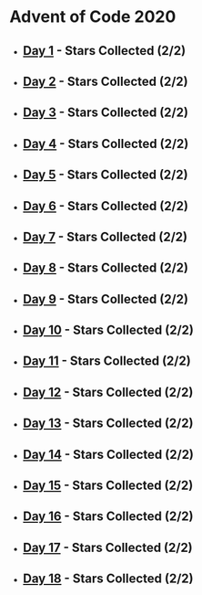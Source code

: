 # Advent of Code 2020

* ## [Day 1](https://adventofcode.com/2020/day/1) - Stars Collected (2/2)
* ## [Day 2](https://adventofcode.com/2020/day/2) - Stars Collected (2/2)
* ## [Day 3](https://adventofcode.com/2020/day/3) - Stars Collected (2/2)
* ## [Day 4](https://adventofcode.com/2020/day/4) - Stars Collected (2/2)
* ## [Day 5](https://adventofcode.com/2020/day/5) - Stars Collected (2/2)
* ## [Day 6](https://adventofcode.com/2020/day/6) - Stars Collected (2/2)
* ## [Day 7](https://adventofcode.com/2020/day/7) - Stars Collected (2/2)
* ## [Day 8](https://adventofcode.com/2020/day/8) - Stars Collected (2/2)
* ## [Day 9](https://adventofcode.com/2020/day/9) - Stars Collected (2/2)
* ## [Day 10](https://adventofcode.com/2020/day/10) - Stars Collected (2/2)
* ## [Day 11](https://adventofcode.com/2020/day/11) - Stars Collected (2/2)
* ## [Day 12](https://adventofcode.com/2020/day/12) - Stars Collected (2/2)
* ## [Day 13](https://adventofcode.com/2020/day/13) - Stars Collected (2/2)
* ## [Day 14](https://adventofcode.com/2020/day/14) - Stars Collected (2/2)
* ## [Day 15](https://adventofcode.com/2020/day/15) - Stars Collected (2/2)
* ## [Day 16](https://adventofcode.com/2020/day/16) - Stars Collected (2/2)
* ## [Day 17](https://adventofcode.com/2020/day/17) - Stars Collected (2/2)
* ## [Day 18](https://adventofcode.com/2020/day/18) - Stars Collected (2/2)
